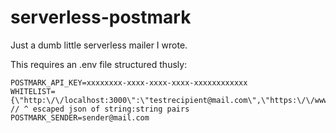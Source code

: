 # serverless-postmark

Just a dumb little serverless mailer I wrote.

This requires an .env file structured thusly:

```
POSTMARK_API_KEY=xxxxxxxx-xxxx-xxxx-xxxx-xxxxxxxxxxxx
WHITELIST={\"http:\/\/localhost:3000\":\"testrecipient@mail.com\",\"https:\/\/www.publicsite.com\":\"recipient@mail.com\"}
// ^ escaped json of string:string pairs
POSTMARK_SENDER=sender@mail.com
```
